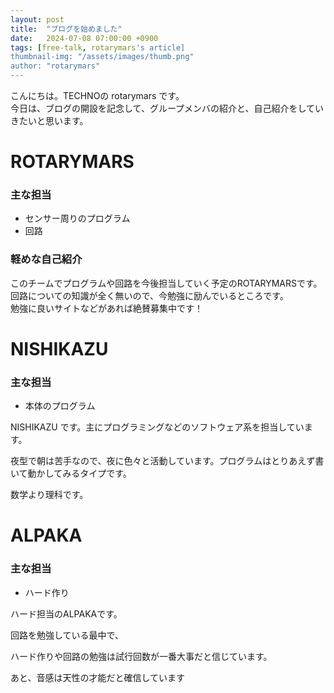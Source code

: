 ```yaml
---
layout: post
title:  "ブログを始めました"
date:   2024-07-08 07:00:00 +0900
tags: [free-talk, rotarymars's article]
thumbnail-img: "/assets/images/thumb.png"
author: "rotarymars"
---
```

こんにちは。TECHNOの rotarymars です。<br>
今日は、ブログの開設を記念して、グループメンバの紹介と、自己紹介をしていきたいと思います。

# ROTARYMARS
### 主な担当
- センサー周りのプログラム
- 回路

### 軽めな自己紹介
このチームでプログラムや回路を今後担当していく予定のROTARYMARSです。<br>
回路についての知識が全く無いので、今勉強に励んでいるところです。<br>
勉強に良いサイトなどがあれば絶賛募集中です！

# NISHIKAZU
### 主な担当
- 本体のプログラム

NISHIKAZU です。主にプログラミングなどのソフトウェア系を担当しています。

夜型で朝は苦手なので、夜に色々と活動しています。プログラムはとりあえず書いて動かしてみるタイプです。

数学より理科です。

# ALPAKA

### 主な担当
- ハード作り

ハード担当のALPAKAです。

回路を勉強している最中で、

ハード作りや回路の勉強は試行回数が一番大事だと信じています。

あと、音感は天性の才能だと確信しています
